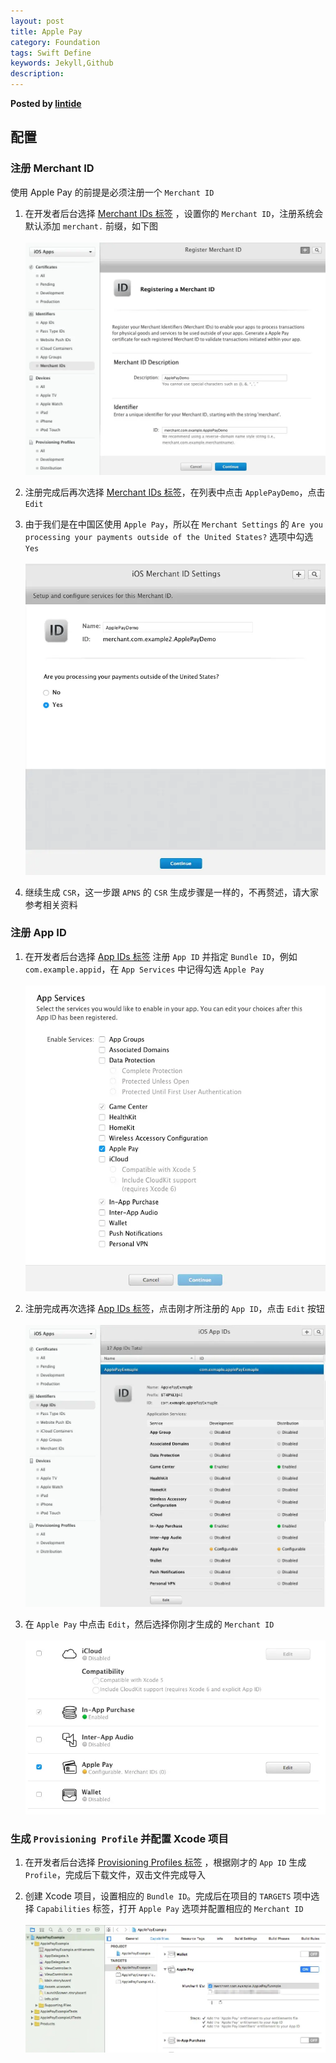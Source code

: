 ```yaml
---  
layout: post  
title: Apple Pay  
category: Foundation  
tags: Swift Define  
keywords: Jekyll,Github  
description: 
---  
```


__Posted by [lintide](https://github.com/lintide/ApplePayDemo)__  

## 配置  

### 注册 Merchant ID  
使用 Apple Pay 的前提是必须注册一个 `Merchant ID`  

1. 在开发者后台选择 [Merchant IDs 标签](https://developer.apple.com/account/ios/identifiers/merchant/merchantCreate.action) ，设置你的 `Merchant ID`，注册系统会默认添加 `merchant.` 前缀，如下图 </br>  
![merchant id](/assets/postAssets/2016/merchant_id.webp)  

2. 注册完成后再次选择 [Merchant IDs 标签](https://developer.apple.com/account/ios/identifiers/merchant/merchantList.action)，在列表中点击 `ApplePayDemo`，点击 `Edit`  

3. 由于我们是在中国区使用 `Apple Pay`，所以在 `Merchant Settings` 的 `Are you processing your payments outside of the United States?` 选项中勾选 `Yes` </br>  
![outside us](/assets/postAssets/2016/outside_us.webp)  

4. 继续生成 `CSR`，这一步跟 `APNS` 的 `CSR` 生成步骤是一样的，不再赘述，请大家参考相关资料  

### 注册 App ID  

1. 在开发者后台选择 [App IDs 标签](https://developer.apple.com/account/ios/identifiers/) 注册 `App ID` 并指定 `Bundle ID`，例如 `com.example.appid`，在 `App Services` 中记得勾选 `Apple Pay` </br>  
![App Services](/assets/postAssets/2016/app_services.webp)  

2. 注册完成再次选择 [App IDs 标签](https://developer.apple.com/account/ios/identifiers/)，点击刚才所注册的 `App ID`，点击 `Edit` 按钮 </br>  
![App ID Settings](/assets/postAssets/2016/app_id_settings.webp)  

3. 在 `Apple Pay` 中点击 `Edit`，然后选择你刚才生成的 `Merchant ID` </br>  
![configure merchant id](/assets/postAssets/2016/app_id_configure_merchant_id.webp)  

### 生成 `Provisioning Profile` 并配置 Xcode 项目  

1. 在开发者后台选择 [Provisioning Profiles 标签](https://developer.apple.com/account/ios/profile/profileList.action) ，根据刚才的 `App ID` 生成 `Profile`，完成后下载文件，双击文件完成导入  

2. 创建 Xcode 项目，设置相应的 `Bundle ID`。完成后在项目的 `TARGETS` 项中选择 `Capabilities` 标签，打开 `Apple Pay` 选项并配置相应的 `Merchant ID` </br>  
![Xcode project settings](/assets/postAssets/2016/xcode_project_settings.webp)  

